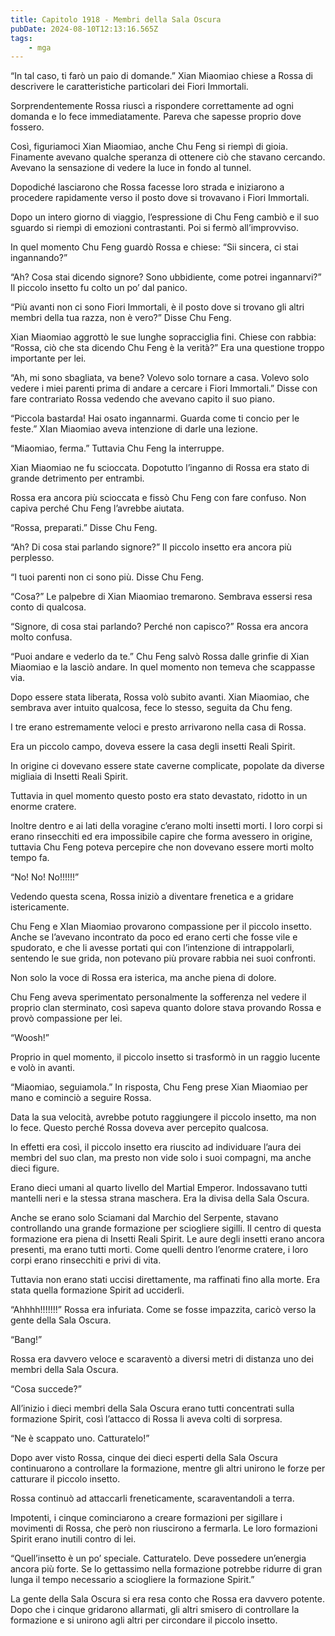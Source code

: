 ```yaml
---
title: Capitolo 1918 - Membri della Sala Oscura
pubDate: 2024-08-10T12:13:16.565Z
tags:
    - mga
---
```



“In tal caso, ti farò un paio di domande.” Xian Miaomiao chiese a Rossa di descrivere le caratteristiche particolari dei Fiori Immortali.


Sorprendentemente Rossa riuscì a rispondere correttamente ad ogni domanda e lo fece immediatamente. Pareva che sapesse proprio dove fossero.


Così, figuriamoci Xian Miaomiao, anche Chu Feng si riempì di gioia. Finamente avevano qualche speranza di ottenere ciò che stavano cercando. Avevano la sensazione di vedere la luce in fondo al tunnel.


Dopodiché lasciarono che Rossa facesse loro strada e iniziarono a procedere rapidamente verso il posto dove si trovavano i Fiori Immortali.


Dopo un intero giorno di viaggio, l’espressione di Chu Feng cambiò e il suo sguardo si riempì di emozioni contrastanti. Poi si fermò all’improvviso.


In quel momento Chu Feng guardò Rossa e chiese: “Sii sincera, ci stai ingannando?”


“Ah? Cosa stai dicendo signore? Sono ubbidiente, come potrei ingannarvi?” Il piccolo insetto fu colto un po’ dal panico.

“Più avanti non ci sono Fiori Immortali, è il posto dove si trovano gli altri membri della tua razza, non è vero?” Disse Chu Feng.

Xian Miaomiao aggrottò le sue lunghe sopracciglia fini. Chiese con rabbia: “Rossa, ciò che sta dicendo Chu Feng è la verità?” Era una questione troppo importante per lei.

“Ah, mi sono sbagliata, va bene? Volevo solo tornare a casa. Volevo solo vedere i miei parenti prima di andare a cercare i Fiori Immortali.” Disse con fare contrariato Rossa vedendo che avevano capito il suo piano.

“Piccola bastarda! Hai osato ingannarmi. Guarda come ti concio per le feste.” XIan Miaomiao aveva intenzione di darle una lezione.

“Miaomiao, ferma.” Tuttavia Chu Feng la interruppe.

Xian Miaomiao ne fu scioccata. Dopotutto l’inganno di Rossa era stato di grande detrimento per entrambi.


Rossa era ancora più scioccata e fissò Chu Feng con fare confuso. Non capiva perché Chu Feng l’avrebbe aiutata.

“Rossa, preparati.” Disse Chu Feng.

“Ah? Di cosa stai parlando signore?” Il piccolo insetto era ancora più perplesso.

“I tuoi parenti non ci sono più. Disse Chu Feng.

“Cosa?” Le palpebre di Xian Miaomiao tremarono. Sembrava essersi resa conto di qualcosa.


“Signore, di cosa stai parlando? Perché non capisco?” Rossa era ancora molto confusa.

“Puoi andare e vederlo da te.” Chu Feng salvò Rossa dalle grinfie di Xian Miaomiao e la lasciò andare. In quel momento non temeva che scappasse via.


Dopo essere stata liberata, Rossa volò subito avanti. Xian Miaomiao, che sembrava aver intuito qualcosa, fece lo stesso, seguita da Chu feng.


I tre erano estremamente veloci e presto arrivarono nella casa di Rossa.


Era un piccolo campo, doveva essere la casa degli insetti Reali Spirit.


In origine ci dovevano essere state caverne complicate, popolate da diverse migliaia di Insetti Reali Spirit.


Tuttavia in quel momento questo posto era stato devastato, ridotto in un enorme cratere.


Inoltre dentro e ai lati della voragine c’erano molti insetti morti. I loro corpi si erano rinsecchiti ed era impossibile capire che forma avessero in origine, tuttavia Chu Feng poteva percepire che non dovevano essere morti molto tempo fa.


“No! No! No!!!!!!”

Vedendo questa scena, Rossa iniziò a diventare frenetica e a gridare istericamente.


Chu Feng e XIan Miaomiao provarono compassione per il piccolo insetto. Anche se l’avevano incontrato da poco ed erano certi che fosse vile e spudorato, e che li avesse portati qui con l’intenzione di intrappolarli, sentendo le sue grida, non potevano più provare rabbia nei suoi confronti.


Non solo la voce di Rossa era isterica, ma anche piena di dolore.


Chu Feng aveva sperimentato personalmente la sofferenza nel vedere il proprio clan sterminato, così sapeva quanto dolore stava provando Rossa e provò compassione per lei.

“Woosh!”


Proprio in quel momento, il piccolo insetto si trasformò in un raggio lucente e volò in avanti.

“Miaomiao, seguiamola.” In risposta, Chu Feng prese Xian Miaomiao per mano e cominciò a seguire Rossa.


Data la sua velocità, avrebbe potuto raggiungere il piccolo insetto, ma non lo fece. Questo perché Rossa doveva aver percepito qualcosa.


In effetti era così, il piccolo insetto era riuscito ad individuare l’aura dei membri del suo clan, ma presto non vide solo i suoi compagni, ma anche dieci figure.

Erano dieci umani al quarto livello del Martial Emperor. Indossavano tutti mantelli neri e la stessa strana maschera. Era la divisa della Sala Oscura.


Anche se erano solo Sciamani dal Marchio del Serpente, stavano controllando una grande formazione per sciogliere sigilli. Il centro di questa formazione era piena di Insetti Reali Spirit. Le aure degli insetti erano ancora presenti, ma erano tutti morti. Come quelli dentro l’enorme cratere, i loro corpi erano rinsecchiti e privi di vita.


Tuttavia non erano stati uccisi direttamente, ma raffinati fino alla morte. Era stata quella formazione Spirit ad ucciderli.


“Ahhhh!!!!!!!” Rossa era infuriata. Come se fosse impazzita, caricò verso la gente della Sala Oscura.

“Bang!”


Rossa era davvero veloce e scaraventò a diversi metri di distanza uno dei membri della Sala Oscura.

“Cosa succede?”


All’inizio i dieci membri della Sala Oscura erano tutti concentrati sulla formazione Spirit, così l’attacco di Rossa li aveva colti di sorpresa.

“Ne è scappato uno. Catturatelo!”


Dopo aver visto Rossa, cinque dei dieci esperti della Sala Oscura continuarono a controllare la formazione, mentre gli altri unirono le forze per catturare il piccolo insetto.


Rossa continuò ad attaccarli freneticamente, scaraventandoli a terra.


Impotenti, i cinque cominciarono a creare formazioni per sigillare i movimenti di Rossa, che però non riuscirono a fermarla. Le loro formazioni Spirit erano inutili contro di lei.

“Quell’insetto è un po’ speciale. Catturatelo. Deve possedere un’energia ancora più forte. Se lo gettassimo nella formazione potrebbe ridurre di gran lunga il tempo necessario a sciogliere la formazione Spirit.”


La gente della Sala Oscura si era resa conto che Rossa era davvero potente. Dopo che i cinque gridarono allarmati, gli altri smisero di controllare la formazione e si unirono agli altri per circondare il piccolo insetto.





